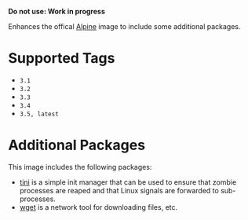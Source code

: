 **Do not use: Work in progress**

Enhances the offical [Alpine](https://hub.docker.com/_/alpine/) image to include some additional packages.

# Supported Tags

* `3.1`
* `3.2`
* `3.3`
* `3.4`
* `3.5, latest`

# Additional Packages

This image includes the following packages:

* [tini](https://github.com/krallin/tini) is a simple init manager that can be used to ensure that zombie processes are reaped and that Linux signals are forwarded to sub-processes.
* [wget](https://www.gnu.org/software/wget/) is a network tool for downloading files, etc.
